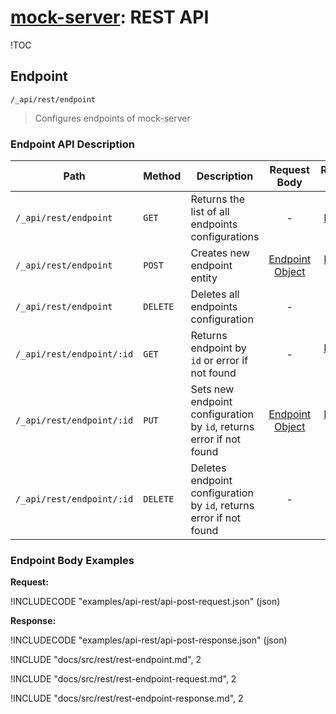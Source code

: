 # [mock-server](../README.md): REST API

!TOC

## Endpoint

`/_api/rest/endpoint`

> Configures endpoints of mock-server

### Endpoint API Description

| Path                      | Method   | Description                                                         |            Request Body            |               Response Body                | Success Status | Failed Status |
| ------------------------- | -------- | ------------------------------------------------------------------- | :--------------------------------: | :----------------------------------------: | :------------: | :-----------: |
| `/_api/rest/endpoint`     | `GET`    | Returns the list of all endpoints configurations                    |                 -                  | List of [Endpoint Object](#endpointobject) |    **200**     |       -       |
| `/_api/rest/endpoint`     | `POST`   | Creates new endpoint entity                                         | [Endpoint Object](#endpointobject) |     [Endpoint Object](#endpointobject)     |    **201**     |       -       |
| `/_api/rest/endpoint`     | `DELETE` | Deletes all endpoints configuration                                 |                 -                  |                     -                      |    **204**     |       -       |
| `/_api/rest/endpoint/:id` | `GET`    | Returns endpoint by `id` or error if not found                      |                 -                  |     [Endpoint Object](#endpointobject)     |    **200**     |    **404**    |
| `/_api/rest/endpoint/:id` | `PUT`    | Sets new endpoint configuration by `id`, returns error if not found | [Endpoint Object](#endpointobject) |     [Endpoint Object](#endpointobject)     |    **200**     |    **404**    |
| `/_api/rest/endpoint/:id` | `DELETE` | Deletes endpoint configuration by `id`, returns error if not found  |                 -                  |                     -                      |    **204**     |    **404**    |

### Endpoint Body Examples

**Request:**

!INCLUDECODE "examples/api-rest/api-post-request.json" (json)

**Response:**

!INCLUDECODE "examples/api-rest/api-post-response.json" (json)

!INCLUDE "docs/src/rest/rest-endpoint.md", 2

!INCLUDE "docs/src/rest/rest-endpoint-request.md", 2

!INCLUDE "docs/src/rest/rest-endpoint-response.md", 2
